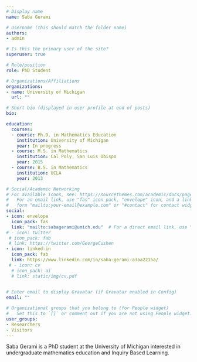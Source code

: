 ```yaml
---
# Display name
name: Saba Gerami

# Username (this should match the folder name)
authors:
- admin

# Is this the primary user of the site?
superuser: true

# Role/position
role: PhD Student

# Organizations/Affiliations
organizations:
- name: University of Michigan
  url: ""

# Short bio (displayed in user profile at end of posts)
bio: 

education:
  courses:
  - course: Ph.D. in Mathematics Education
    institution: University of Michigan
    year: In progress
  - course: M.S. in Mathematics
    institution: Cal Poly, San Luis Obispo
    year: 2015
  - course: B.S. in Mathematics
    institution: UCLA
    year: 2013

# Social/Academic Networking
# For available icons, see: https://sourcethemes.com/academic/docs/page-builder/#icons
#   For an email link, use "fas" icon pack, "envelope" icon, and a link in the
#   form "mailto:your-email@example.com" or "#contact" for contact widget.
social:
- icon: envelope
  icon_pack: fas
  link: "mailto:sabagerami@umich.edu"  # For a direct email link, use "mailto:test@example.org".
# - icon: twitter
 # icon_pack: fab
 # link: https://twitter.com/GeorgeCushen
- icon: linked-in
  icon_pack: fab
  link: https://www.linkedin.com/in/saba-gerami-a3aa2215a/
 # - icon: cv
  # icon_pack: ai
  # link: static/img/cv.pdf
  

# Enter email to display Gravatar (if Gravatar enabled in Config)
email: ""

# Organizational groups that you belong to (for People widget)
#   Set this to `[]` or comment out if you are not using People widget.
user_groups:
- Researchers
- Visitors
---
```

Saba Gerami is a PhD student at the University of Michigan interested in undergraduate mathematics education and Inquiry Based Learning.

